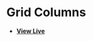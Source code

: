 # Grid Columns

- [**View Live**](https://tahmid-sarker.github.io/Modern-HTML-CSS-Notes/11-CSS-Grid/01-Grid-Columns/)